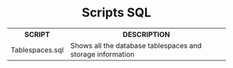 <div align="center">
<h1> Scripts SQL </h1>


<table>
  <tr>
    <th> SCRIPT </th>
    <th> DESCRIPTION </th>
  </tr>
  <tr>
    <td> Tablespaces.sql </td>
    <td> Shows all the database tablespaces and storage information </td>
  </tr>
</table>
</div>
